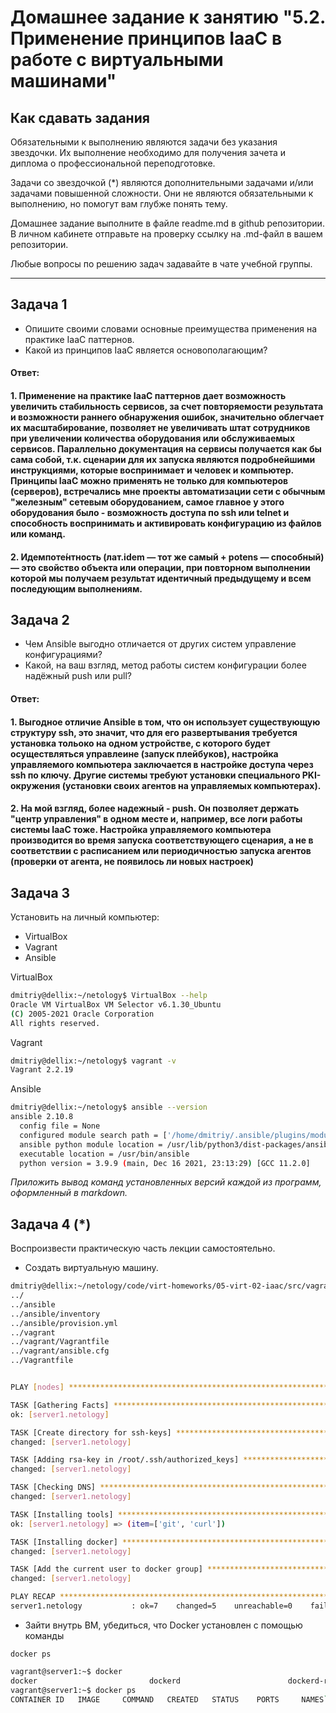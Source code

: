 
# Домашнее задание к занятию "5.2. Применение принципов IaaC в работе с виртуальными машинами"

## Как сдавать задания

Обязательными к выполнению являются задачи без указания звездочки. Их выполнение необходимо для получения зачета и диплома о профессиональной переподготовке.

Задачи со звездочкой (*) являются дополнительными задачами и/или задачами повышенной сложности. Они не являются обязательными к выполнению, но помогут вам глубже понять тему.

Домашнее задание выполните в файле readme.md в github репозитории. В личном кабинете отправьте на проверку ссылку на .md-файл в вашем репозитории.

Любые вопросы по решению задач задавайте в чате учебной группы.

---

## Задача 1

- Опишите своими словами основные преимущества применения на практике IaaC паттернов.
- Какой из принципов IaaC является основополагающим? 

#### Ответ:
#### 1. Применение на практике IaaC паттернов дает возможность увеличить стабильность сервисов, за счет повторяемости результата и возможности раннего обнаружения ошибок, значительно облегчает их масштабирование, позволяет не увеличивать штат сотрудников при увеличении количества оборудования или обслуживаемых сервисов. Параллельно документация на сервисы получается как бы сама собой, т.к. сценарии для их запуска являются подробнейшими инструкциями, которые воспринимает и человек и компьютер. Принципы IaaC можно применять не только для компьютеров (серверов), встречались мне проекты автоматизации сети с обычным "железным" сетевым оборудованием, самое главное у этого оборудования было - возможность доступа по ssh или telnet и способность воспринимать и активировать конфигурацию из файлов или команд.  
#### 2. Идемпоте́нтность (лат.idem — тот же самый + potens — способный) — это свойство объекта или операции, при повторном выполнении которой мы получаем результат идентичный предыдущему и всем последующим выполнениям.

## Задача 2

- Чем Ansible выгодно отличается от других систем управление конфигурациями? 
- Какой, на ваш взгляд, метод работы систем конфигурации более надёжный push или pull? 
#### Ответ:
#### 1. Выгодное отличие Ansible в том, что он использует существующую структуру ssh, это значит, что для его развертывания требуется установка тольоко на одном устройстве, с которого будет осуществляться управлеине (запуск плейбуков), настройка управляемого компьютера заключается в настройке доступа через ssh по ключу. Другие системы требуют установки специального PKI-окружения (установки своих агентов на управляемых компьютерах).
#### 2. На мой взгляд, более надежный - push. Он позволяет держать "центр управления" в одном месте и, например, все логи работы системы IaaC тоже. Настройка управляемого компьютера производится во время запуска соответствующего сценария, а не в соответствии с расписанием или периодичностью запуска агентов (проверки от агента, не появилось ли новых настроек)

## Задача 3

Установить на личный компьютер:

- VirtualBox
- Vagrant
- Ansible

VirtualBox
```bash
dmitriy@dellix:~/netology$ VirtualBox --help
Oracle VM VirtualBox VM Selector v6.1.30_Ubuntu
(C) 2005-2021 Oracle Corporation
All rights reserved.
```
Vagrant
```bash
dmitriy@dellix:~/netology$ vagrant -v
Vagrant 2.2.19
```

Ansible
```bash
dmitriy@dellix:~/netology$ ansible --version
ansible 2.10.8
  config file = None
  configured module search path = ['/home/dmitriy/.ansible/plugins/modules', '/usr/share/ansible/plugins/modules']
  ansible python module location = /usr/lib/python3/dist-packages/ansible
  executable location = /usr/bin/ansible
  python version = 3.9.9 (main, Dec 16 2021, 23:13:29) [GCC 11.2.0]
```

*Приложить вывод команд установленных версий каждой из программ, оформленный в markdown.*

## Задача 4 (*)

Воспроизвести практическую часть лекции самостоятельно.

- Создать виртуальную машину.
```bash
dmitriy@dellix:~/netology/code/virt-homeworks/05-virt-02-iaac/src/vagrant$ find ../ | grep -v "\.vagrant"
../
../ansible
../ansible/inventory
../ansible/provision.yml
../vagrant
../vagrant/Vagrantfile
../vagrant/ansible.cfg
../Vagrantfile


PLAY [nodes] *******************************************************************

TASK [Gathering Facts] *********************************************************
ok: [server1.netology]

TASK [Create directory for ssh-keys] *******************************************
changed: [server1.netology]

TASK [Adding rsa-key in /root/.ssh/authorized_keys] ****************************
changed: [server1.netology]

TASK [Checking DNS] ************************************************************
changed: [server1.netology]

TASK [Installing tools] ********************************************************
ok: [server1.netology] => (item=['git', 'curl'])

TASK [Installing docker] *******************************************************
changed: [server1.netology]

TASK [Add the current user to docker group] ************************************
changed: [server1.netology]

PLAY RECAP *********************************************************************
server1.netology           : ok=7    changed=5    unreachable=0    failed=0    skipped=0    rescued=0    ignored=0   
```

- Зайти внутрь ВМ, убедиться, что Docker установлен с помощью команды
```
docker ps
```


```bash
vagrant@server1:~$ docker
docker                         dockerd                        dockerd-rootless-setuptool.sh  dockerd-rootless.sh            docker-init                    docker-proxy
vagrant@server1:~$ docker ps
CONTAINER ID   IMAGE     COMMAND   CREATED   STATUS    PORTS     NAMES```